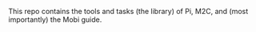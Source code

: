 
This repo contains the tools and tasks (the library) of Pi, M2C, and (most importantly) the Mobi guide.